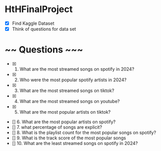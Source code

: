 # HtHFinalProject

- [x] Find Kaggle Dataset
- [x] Think of questions for data set

# ~~ Questions ~~~
- [x] 1. What are the most streamed songs on spotify in 2024?
- [x] 2. Who were the most popular spotify artists in 2024?
- [x] 3. What are the most streamed songs on tiktok?
- [x] 4. What are the most streamed songs on youtube?
- [x] 5. What are the most popular artists on tiktok?
- [] 6. What are the most popular artists on spotify?
- [] 7. what percentage of songs are explicit?
- [] 8. What is the playlist count for the most popular songs on spotify?
- [] 9. What is the track score of the most popular songs
- [] 10. What are the least streamed songs on spotify in 2024?